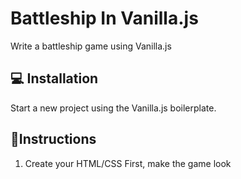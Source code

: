 # Battleship In Vanilla.js

Write a battleship game using Vanilla.js

## 💻 Installation

Start a new project using the Vanilla.js boilerplate.

## 📝Instructions

1. Create your HTML/CSS First, make the game look 
